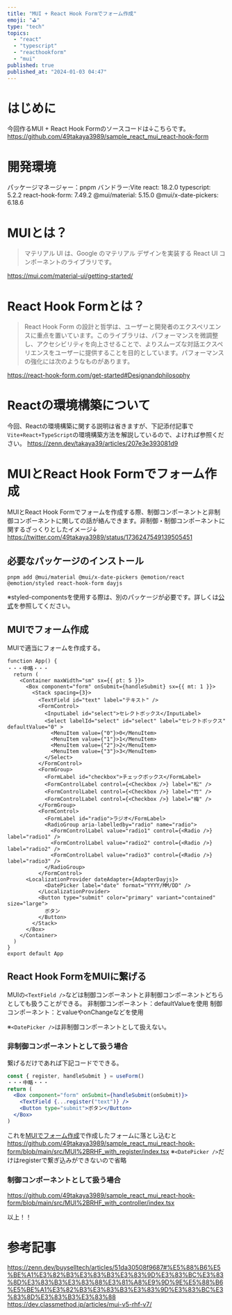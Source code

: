 ```yaml
---
title: "MUI + React Hook Formでフォーム作成"
emoji: "⛳"
type: "tech"
topics:
  - "react"
  - "typescript"
  - "reacthookform"
  - "mui"
published: true
published_at: "2024-01-03 04:47"
---
```


# はじめに
今回作るMUI + React Hook Formのソースコードは↓こちらです。
https://github.com/49takaya3989/sample_react_mui_react-hook-form

# 開発環境
パッケージマネージャー：pnpm
バンドラー:Vite
react: 18.2.0
typescript: 5.2.2
react-hook-form: 7.49.2
@mui/material: 5.15.0
@mui/x-date-pickers: 6.18.6

# MUIとは？
> マテリアル UI は、Google のマテリアル デザインを実装する React UI コンポーネントのライブラリです。

https://mui.com/material-ui/getting-started/
# React Hook Formとは？
> React Hook Form の設計と哲学は、ユーザーと開発者のエクスペリエンスに重点を置いています。このライブラリは、パフォーマンスを微調整し、アクセシビリティを向上させることで、よりスムーズな対話エクスペリエンスをユーザーに提供することを目的としています。パフォーマンスの強化には次のようなものがあります。

https://react-hook-form.com/get-started#Designandphilosophy

# Reactの環境構築について
今回、Reactの環境構築に関する説明は省きますが、下記添付記事で`Vite+React+TypeScript`の環境構築方法を解説しているので、よければ参照ください。
https://zenn.dev/takaya39/articles/207e3e393081d9

# MUIとReact Hook Formでフォーム作成
MUIとReact Hook Formでフォームを作成する際、制御コンポーネントと非制御コンポーネントに関しての話が絡んできます。非制御・制御コンポーネントに関するざっくりとしたイメージ↓
https://twitter.com/49takaya3989/status/1736247549139505451
## 必要なパッケージのインストール
```
pnpm add @mui/material @mui/x-date-pickers @emotion/react @emotion/styled react-hook-form dayjs
```
※styled-componentsを使用する際は、別のパッケージが必要です。詳しくは[公式](https://mui.com/material-ui/getting-started/installation/#with-styled-components)を参照してください。

## MUIでフォーム作成
MUIで適当にフォームを作成する。
```tsx
function App() {
・・・中略・・・
  return (
    <Container maxWidth="sm" sx={{ pt: 5 }}>
      <Box component="form" onSubmit={handleSubmit} sx={{ mt: 1 }}>
        <Stack spacing={3}>
          <TextField id="text" label="テキスト" />
          <FormControl>
            <InputLabel id="select">セレクトボックス</InputLabel>
            <Select labelId="select" id="select" label="セレクトボックス" defaultValue="0" >
              <MenuItem value={"0"}>0</MenuItem>
              <MenuItem value={"1"}>1</MenuItem>
              <MenuItem value={"2"}>2</MenuItem>
              <MenuItem value={"3"}>3</MenuItem>
            </Select>
          </FormControl>
          <FormGroup>
            <FormLabel id="checkbox">チェックボックス</FormLabel>
            <FormControlLabel control={<Checkbox />} label="松" />
            <FormControlLabel control={<Checkbox />} label="竹" />
            <FormControlLabel control={<Checkbox />} label="梅" />
          </FormGroup>
          <FormControl>
            <FormLabel id="radio">ラジオ</FormLabel>
            <RadioGroup aria-labelledby="radio" name="radio">
              <FormControlLabel value="radio1" control={<Radio />} label="radio1" />
              <FormControlLabel value="radio2" control={<Radio />} label="radio2" />
              <FormControlLabel value="radio3" control={<Radio />} label="radio3" />
            </RadioGroup>
          </FormControl>
	  <LocalizationProvider dateAdapter={AdapterDayjs}>
            <DatePicker label="date" format="YYYY/MM/DD" />
          </LocalizationProvider>
          <Button type="submit" color="primary" variant="contained" size="large">
            ボタン
          </Button>
        </Stack>
      </Box>
    </Container>
  )
}
export default App
```

## React Hook FormをMUIに繋げる
MUIの`<TextField />`などは制御コンポーネントと非制御コンポーネントどちらとしても扱うことができる。
非制御コンポーネント：defaultValueを使用
制御コンポーネント：<Controller />とvalueやonChangeなどを使用

※`<DatePicker />`は非制御コンポーネントとして扱えない。
### 非制御コンポーネントとして扱う場合
繋げるだけであれば下記コードでできる。
```jsx
const { register, handleSubmit } = useForm()
・・・中略・・・
return (
  <Box component="form" onSubmit={handleSubmit(onSubmit)}>
    <TextField {...register("text")} />
    <Button type="submit">ボタン</Button>
  </Box>
)
```

これを[MUIでフォーム作成](#)で作成したフォームに落とし込むと
https://github.com/49takaya3989/sample_react_mui_react-hook-form/blob/main/src/MUI%2BRHF_with_register/index.tsx
※`<DatePicker />`だけはregisterで繋ぎ込みができないので省略

### 制御コンポーネントとして扱う場合
https://github.com/49takaya3989/sample_react_mui_react-hook-form/blob/main/src/MUI%2BRHF_with_controller/index.tsx


以上！！

# 参考記事
https://zenn.dev/buyselltech/articles/51da30508f9687#%E5%88%B6%E5%BE%A1%E3%82%B3%E3%83%B3%E3%83%9D%E3%83%BC%E3%83%8D%E3%83%B3%E3%83%88%E3%81%A8%E9%9D%9E%E5%88%B6%E5%BE%A1%E3%82%B3%E3%83%B3%E3%83%9D%E3%83%BC%E3%83%8D%E3%83%B3%E3%83%88
https://dev.classmethod.jp/articles/mui-v5-rhf-v7/